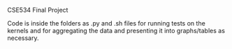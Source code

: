 CSE534 Final Project

Code is inside the folders as .py and .sh files for running tests on the kernels and for aggregating the data and presenting it into graphs/tables as necessary. 
